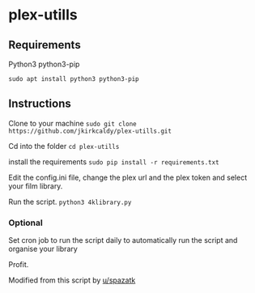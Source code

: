 # plex-utills
## Requirements
Python3
python3-pip

`sudo apt install python3 python3-pip`

## Instructions
Clone to your machine
`sudo git clone https://github.com/jkirkcaldy/plex-utills.git`

Cd into the folder
`cd plex-utills`

install the requirements 
`sudo pip install -r requirements.txt`

Edit the config.ini file, change the plex url and the plex token and select your film library. 

Run the script. 
`python3 4klibrary.py`

### Optional
Set cron job to run the script daily to automatically run the script and organise your library

Profit.

Modified from this script by [u/spazatk](https://www.reddit.com/r/PleX/comments/afs8m9/my_scripted_solution_to_having_a_single_movies/?utm_source=share&utm_medium=web2x)

